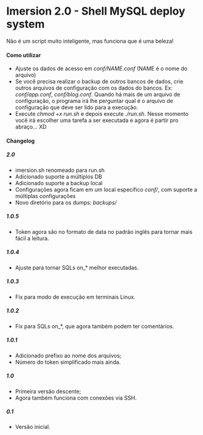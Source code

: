 # Imersion 2.0 - Shell MySQL deploy system
Não é um script muito inteligente, mas funciona que é uma beleza!

#### Como utilizar

- Ajuste os dados de acesso em *conf/NAME.conf* (NAME é o nome do arquivo)
- Se você precisa realizar o backup de outros bancos de dados, crie outros arquivos de configuração com os dados do bancos. Ex: *conf/app.conf*, *conf/blog.conf*. Quando há mais de um arquivo de configuração, o programa irá lhe perguntar qual é o arquivo de configuração que deve ser lido para a execução.
- Execute *chmod +x run.sh* e depois execute *./run.sh*. Nesse momento você irá escolher uma tarefa a ser executada e agora é partir pro abraço... XD

#### Changelog

##### 2.0
- imersion.sh renomeado para run.sh
- Adicionado suporte a múltiplos DB
- Adicionado suporte a backup local
- Configurações agora ficam em um local específico *conf/*, com suporte a múltiplas configurações
- Novo diretório para os dumps: *backups/*

##### 1.0.5
- Token agora são no formato de data no padrão inglês para tornar mais fácil a leitura.

##### 1.0.4
- Ajuste para tornar SQLs on_* melhor executadas.

##### 1.0.3
- Fix para modo de execução em terminais Linux.

##### 1.0.2
- Fix para SQLs on_*, que agora também podem ter comentários.

##### 1.0.1
- Adicionado prefixo ao nome dos arquivos;
- Número do token simplificado mais ainda.

##### 1.0
- Primeira versão descente;
- Agora também funciona com conexões via SSH.

##### 0.1
- Versão inicial.
